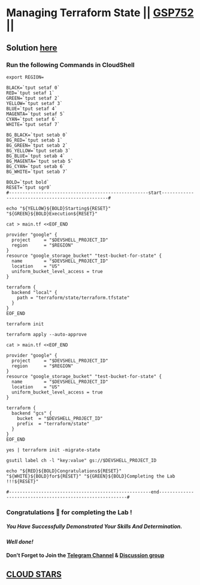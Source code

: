 # Managing Terraform State || [GSP752](https://www.cloudskillsboost.google/focuses/15845?parent=catalog) ||

## Solution [here](https://youtu.be/RA9V6L3baAE)

### Run the following Commands in CloudShell
```
export REGION=
```
```
BLACK=`tput setaf 0`
RED=`tput setaf 1`
GREEN=`tput setaf 2`
YELLOW=`tput setaf 3`
BLUE=`tput setaf 4`
MAGENTA=`tput setaf 5`
CYAN=`tput setaf 6`
WHITE=`tput setaf 7`

BG_BLACK=`tput setab 0`
BG_RED=`tput setab 1`
BG_GREEN=`tput setab 2`
BG_YELLOW=`tput setab 3`
BG_BLUE=`tput setab 4`
BG_MAGENTA=`tput setab 5`
BG_CYAN=`tput setab 6`
BG_WHITE=`tput setab 7`

BOLD=`tput bold`
RESET=`tput sgr0`
#----------------------------------------------------start--------------------------------------------------#

echo "${YELLOW}${BOLD}Starting${RESET}" "${GREEN}${BOLD}Execution${RESET}"

cat > main.tf <<EOF_END

provider "google" {
  project     = "$DEVSHELL_PROJECT_ID"
  region      = "$REGION"
}
resource "google_storage_bucket" "test-bucket-for-state" {
  name        = "$DEVSHELL_PROJECT_ID"
  location    = "US"
  uniform_bucket_level_access = true
}

terraform {
  backend "local" {
    path = "terraform/state/terraform.tfstate"
  }
}
EOF_END

terraform init

terraform apply --auto-approve

cat > main.tf <<EOF_END

provider "google" {
  project     = "$DEVSHELL_PROJECT_ID"
  region      = "$REGION"
}
resource "google_storage_bucket" "test-bucket-for-state" {
  name        = "$DEVSHELL_PROJECT_ID"
  location    = "US"
  uniform_bucket_level_access = true
}

terraform {
  backend "gcs" {
    bucket  = "$DEVSHELL_PROJECT_ID"
    prefix  = "terraform/state"
  }
}
EOF_END

yes | terraform init -migrate-state

gsutil label ch -l "key:value" gs://$DEVSHELL_PROJECT_ID

echo "${RED}${BOLD}Congratulations${RESET}" "${WHITE}${BOLD}for${RESET}" "${GREEN}${BOLD}Completing the Lab !!!${RESET}"

#-----------------------------------------------------end----------------------------------------------------------#
```

### Congratulations 🎉 for completing the Lab !

##### *You Have Successfully Demonstrated Your Skills And Determination.*

#### *Well done!*

#### Don't Forget to Join the [Telegram Channel](https://t.me/cloudstars24) & [Discussion group]()

## [CLOUD STARS](https://www.youtube.com/@cloud-stars)

